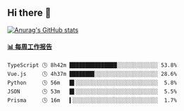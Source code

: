 ## Hi there 👋

[![Anurag's GitHub stats](https://github-readme-stats-orilights.vercel.app/api?username=orilights)](https://github.com/anuraghazra/github-readme-stats)

<!--
**OriLight152/OriLight152** is a ✨ _special_ ✨ repository because its `README.md` (this file) appears on your GitHub profile.

Here are some ideas to get you started:

- 🔭 I’m currently working on ...
- 🌱 I’m currently learning ...
- 👯 I’m looking to collaborate on ...
- 🤔 I’m looking for help with ...
- 💬 Ask me about ...
- 📫 How to reach me: ...
- 😄 Pronouns: ...
- ⚡ Fun fact: ...
-->

<!-- waka-box start -->
#### <a href="https://gist.github.com/92c8d5b388768c10efcba86e82b7c4fb" target="_blank">📊 每周工作报告</a>
```text
TypeScript 🕓 8h42m ███████████████░░░░░░░░░░░░░ 53.8%
Vue.js     🕓 4h37m ███████▉░░░░░░░░░░░░░░░░░░░░ 28.6%
Python     🕓 56m   █▌░░░░░░░░░░░░░░░░░░░░░░░░░░  5.8%
JSON       🕓 53m   █▌░░░░░░░░░░░░░░░░░░░░░░░░░░  5.5%
Prisma     🕓 16m   ▍░░░░░░░░░░░░░░░░░░░░░░░░░░░  1.7%
```
<!-- Powered by https://github.com/journey-ad/waka-box-go . -->
<!-- waka-box end -->
